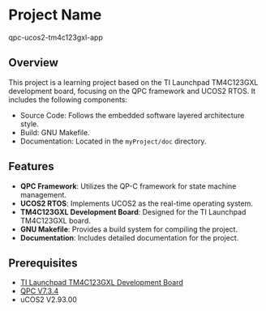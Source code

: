 # Project Name

qpc-ucos2-tm4c123gxl-app

## Overview

This project is a learning project based on the TI Launchpad TM4C123GXL development board, focusing on the QPC framework and UCOS2 RTOS. It includes the following components:

- Source Code: Follows the embedded software layered architecture style.
- Build: GNU Makefile.
- Documentation: Located in the `myProject/doc` directory.


## Features

- **QPC Framework**: Utilizes the QP-C framework for state machine management.
- **UCOS2 RTOS**: Implements UCOS2 as the real-time operating system.
- **TM4C123GXL Development Board**: Designed for the TI Launchpad TM4C123GXL board.
- **GNU Makefile**: Provides a build system for compiling the project.
- **Documentation**: Includes detailed documentation for the project.

## Prerequisites

- [TI Launchpad TM4C123GXL Development Board](https://www.ti.com.cn/tool/cn/EK-TM4C123GXL)
- [QPC V7.3.4](https://www.state-machine.com/qpc/history.html#qpc_7_3_4)
- uCOS2 V2.93.00

